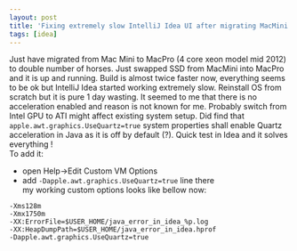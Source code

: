 ```yaml
---
layout: post
title: 'Fixing extremely slow IntelliJ Idea UI after migrating MacMini -> MacPro(mid 2012)'
tags: [idea]
---
```

Just have migrated from Mac Mini to MacPro (4 core xeon model mid 2012) to double number of horses. Just swapped SSD from MacMini into MacPro and it is up and running. Build is almost twice faster now, everything seems to be ok but IntelliJ Idea started working extremely slow. Reinstall OS from scratch but it is pure 1 day wasting. It seemed to me that there is no acceleration enabled and reason is not known for me. Probably switch from Intel GPU to ATI might affect existing system setup. Did find that `apple.awt.graphics.UseQuartz=true` system properties shall enable Quartz acceleration in Java as it is off by default (?). Quick test in Idea and it solves everything !   
To add it:
* open Help->Edit Custom VM Options
* add `-Dapple.awt.graphics.UseQuartz=true` line there  
my working custom options looks like bellow now:

```
-Xms128m
-Xmx1750m
-XX:ErrorFile=$USER_HOME/java_error_in_idea_%p.log
-XX:HeapDumpPath=$USER_HOME/java_error_in_idea.hprof
-Dapple.awt.graphics.UseQuartz=true
```
